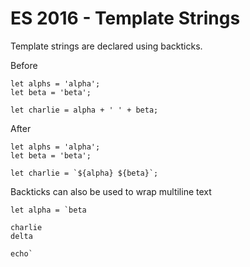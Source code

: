 # ES 2016 - Template Strings

Template strings are declared using backticks.

Before
```
let alphs = 'alpha';
let beta = 'beta';

let charlie = alpha + ' ' + beta;
```

After
```
let alphs = 'alpha';
let beta = 'beta';

let charlie = `${alpha} ${beta}`;
```

Backticks can also be used to wrap multiline text

```
let alpha = `beta

charlie
delta

echo`
```
